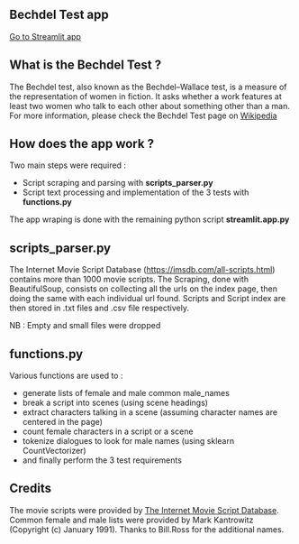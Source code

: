 ## Bechdel Test app

[Go to Streamlit app](https://share.streamlit.io/yasser-lahlou/bechdel-test/main)

## What is the Bechdel Test ?
The Bechdel test, also known as the Bechdel–Wallace test, is a measure of the representation of women in fiction. It asks whether a work features at least two women who talk to each other about something other than a man.
For more information, please check the Bechdel Test page on [Wikipedia](https://en.wikipedia.org/wiki/Bechdel_test)

## How does the app work ?
Two main steps were required :
* Script scraping and parsing with **scripts_parser.py**
* Script text processing and implementation of the 3 tests with **functions.py**

The app wraping is done with the remaining python script **streamlit.app.py**

## scripts_parser.py
The Internet Movie Script Database (https://imsdb.com/all-scripts.html) contains more than 1000 movie scripts.
The Scraping, done with BeautifulSoup, consists on collecting all the urls on the index page, then doing the same with each individual url found.
Scripts and Script index are then stored in .txt files and .csv file respectively.

NB : Empty and small files were dropped

## functions.py
Various functions are used to :
* generate lists of female and male common male_names
* break a script into scenes (using scene headings)
* extract characters talking in a scene (assuming character names are centered in the page)
* count female characters in a script or a scene
* tokenize dialogues to look for male names (using sklearn CountVectorizer)
* and finally perform the 3 test requirements

## Credits
The movie scripts were provided by [The Internet Movie Script Database](https://imsdb.com/all-scripts.html).
Common female and male lists were provided by Mark Kantrowitz (Copyright (c) January 1991). Thanks to Bill.Ross for the additional names.

[](https://github.com/Yasser-Lahlou/Colorization-app/blob/main/data/Bechdel_test_app_screenshot.png)

